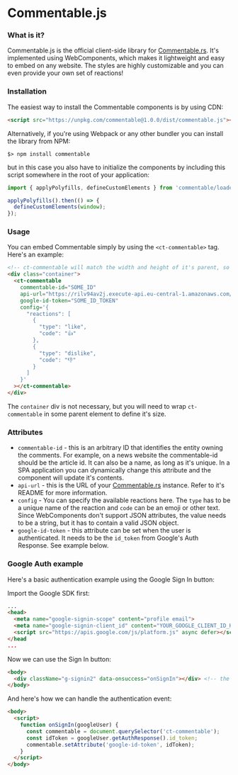 # Commentable.js

### What is it?

Commentable.js is the official client-side library for [Commentable.rs](https://github.com/netguru/commentable-rs).
It's implemented using WebComponents, which makes it lightweight and easy to embed on any website.
The styles are highly customizable and you can even provide your own set of reactions!

### Installation

The easiest way to install the Commentable components is by using CDN:

```html
<script src="https://unpkg.com/commentable@1.0.0/dist/commentable.js"></script>
```

Alternatively, if you're using Webpack or any other bundler you can install the library from NPM:

```shell
$> npm install commentable
```

but in this case you also have to initialize the components by including this script somewhere in the root of your application:

```javascript
import { applyPolyfills, defineCustomElements } from 'commentable/loader';

applyPolyfills().then(() => {
  defineCustomElements(window);
});
```

### Usage

You can embed Commentable simply by using the `<ct-commentable>` tag. Here's an example:

```html
<!-- ct-commentable will match the width and height of it's parent, so you can easily change it's size -->
<div class="container">
  <ct-commentable
    commentable-id="SOME_ID"
    api-url="https://rilv94av2j.execute-api.eu-central-1.amazonaws.com/Prod/"
    google-id-token="SOME_ID_TOKEN"
    config='{
      "reactions": [
        {
          "type": "like",
          "code": "👍"
        },
        {
          "type": "dislike",
          "code": "👎"
        }
      ]
    }'
  ></ct-commentable>
</div>
```

The `container` div is not necessary, but you will need to wrap `ct-commentable` in some parent element to define it's size.

### Attributes

- `commentable-id` - this is an arbitrary ID that identifies the entity owning the comments. For example, on a news website the commentable-id should be the article id. It can also be a name, as long as it's unique. In a SPA application you can dynamically change this attribute and the component will update it's contents.
- `api-url` - this is the URL of your [Commentable.rs](https://github.com/netguru/commentable-rs) instance. Refer to it's README for more information.
- `config` - You can specify the available reactions here. The `type` has to be a unique name of the reaction and `code` can be an emoji or other text. Since WebComponents don't support JSON attributes, the value needs to be a string, but it has to contain a valid JSON object.
- `google-id-token` - this attribute can be set when the user is authenticated. It needs to be the `id_token` from Google's Auth Response. See example below.

### Google Auth example

Here's a basic authentication example using the Google Sign In button:


Import the Google SDK first:
```html
...
<head>
  <meta name="google-signin-scope" content="profile email">
  <meta name="google-signin-client_id" content="YOUR_GOOGLE_CLIENT_ID_HERE">
  <script src="https://apis.google.com/js/platform.js" async defer></script>
</head
...
```

Now we can use the Sign In button:
```html
<body>
  <div className="g-signin2" data-onsuccess="onSignIn"></div> <!-- the value of data-onsuccess is a function name -->
</body>
```

And here's how we can handle the authentication event:
```html
<body>
  <script>
    function onSignIn(googleUser) {
      const commentable = document.querySelector('ct-commentable');
      const idToken = googleUser.getAuthResponse().id_token;
      commentable.setAttribute('google-id-token', idToken);
    }
  </script>
</body>
```

